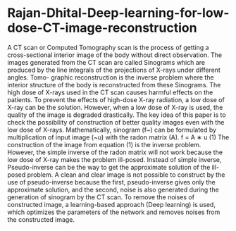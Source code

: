 # Rajan-Dhital-Deep-learning-for-low-dose-CT-image-reconstruction
A CT scan or Computed Tomography scan is the process of getting a cross-sectional interior image
of the body without direct observation. The images generated from the CT scan are called Sinograms
which are produced by the line integrals of the projections of X-rays under different angles. Tomo-
graphic reconstruction is the inverse problem where the interior structure of the body is reconstructed
from these Sinograms.
The high dose of X-rays used in the CT scan causes harmful effects on the patients. To prevent the
effects of high-dose X-ray radiation, a low dose of X-ray can be the solution. However, when a low
dose of X-ray is used, the quality of the image is degraded drastically. The key idea of this paper is to
check the possibility of construction of better quality images even with the low dose of X-rays.
Mathematically, sinogram (f~) can be formulated by multiplication of input image (~u) with the radon
matrix (A).
f = A ∗ u
(1)
The construction of the image from equation (1) is the inverse problem. However, the simple inverse
of the radon matrix will not work because the low dose of X-ray makes the problem ill-posed. Instead
of simple inverse, Pseudo-inverse can be the way to get the approximate solution of the ill-posed
problem.
A clean and clear image is not possible to construct by the use of pseudo-inverse because the first,
pseudo-inverse gives only the approximate solution, and the second, noise is also generated during the
generation of sinogram by the CT scan. To remove the noises of constructed image, a learning-based
approach (Deep learning) is used, which optimizes the parameters of the network and removes noises
from the constructed image.
